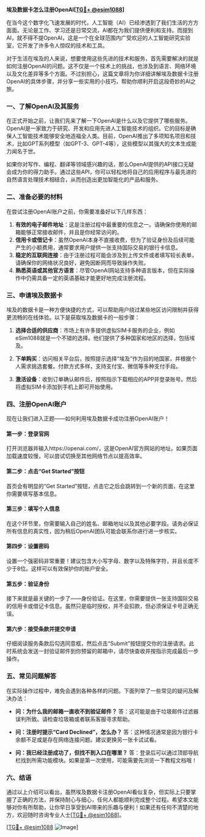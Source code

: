 **埃及数据卡怎么注册OpenAI[[TG💪+ @esim1088](https://t.me/s/esim1088)]**

在当今这个数字化飞速发展的时代，人工智能（AI）已经渗透到了我们生活的方方面面。无论是工作、学习还是日常交流，AI都在为我们提供便利和支持。而提到AI，就不得不提OpenAI，这是一个在全球范围内广受欢迎的人工智能研究实验室，它开发了许多令人惊叹的技术和工具。

对于生活在埃及的人来说，想要使用这些先进的技术和服务，首先需要解决的就是如何注册OpenAI的问题。这不仅是一个技术上的挑战，也涉及到语言、网络环境以及文化差异等多个方面。不过别担心，这篇文章将为你详细讲解埃及数据卡注册OpenAI的具体步骤，并分享一些实用的小技巧，帮助你顺利开启这段奇妙的AI之旅。

### **一、了解OpenAI及其服务**

在正式开始之前，让我们先来了解一下OpenAI是什么以及它提供了哪些服务。OpenAI是一家致力于研究、开发和应用先进人工智能技术的组织。它的目标是确保人工智能技术能够安全地造福全人类。目前，OpenAI推出了多项知名项目和技术，比如GPT系列模型（如GPT-3、GPT-4等），这些模型以其强大的文本生成能力闻名于世。

如果你对写作、编程、翻译等领域感兴趣的话，那么OpenAI提供的API接口无疑会成为你的得力助手。通过这些API，你可以轻松地将自己的应用程序与最先进的自然语言处理技术相结合，从而创造出更加智能化的产品和服务。

### **二、准备必要的材料**

在尝试注册OpenAI账户之前，你需要准备好以下几样东西：

1. **有效的电子邮件地址**：这是注册过程中最重要的信息之一。请确保你使用的邮箱能够正常接收邮件，并且是你经常访问的。
2. **信用卡或借记卡**：虽然OpenAI本身不直接收费，但为了验证身份及后续可能产生的小额费用，通常要求用户提供一张支持国际交易的银行卡信息。
3. **稳定的互联网连接**：由于注册过程可能会涉及到上传文件或者填写较长表单，请确保你的网络状况良好，避免因断网而导致操作失败。
4. **熟悉英语或其他官方语言**：尽管OpenAI网站支持多种语言版本，但在实际操作中仍需具备一定的英语基础才能更好地完成注册流程。

### **三、申请埃及数据卡**

埃及的数据卡是一种方便快捷的方式，可以帮助用户绕过某些地区访问限制并获得更流畅的在线体验。以下是获取埃及数据卡的一般步骤：

1. **选择合适的供应商**：市场上有许多提供虚拟SIM卡服务的企业，例如eSim1088就是一个不错的选择。他们提供了多种国家和地区的选择，包括埃及。
   
2. **下单购买**：访问相关平台后，按照提示选择“埃及”作为目的地国家，并根据个人需求挑选套餐。付款方式多样，支持支付宝、微信等多种支付手段。

3. **激活设备**：收到订单确认邮件后，按照指示下载相应的APP并登录账号。然后将虚拟SIM卡添加到手机上即可开始使用。

### **四、注册OpenAI账户**

现在让我们进入正题——如何利用埃及数据卡成功注册OpenAI账户！

#### **第一步：登录官网**
打开浏览器并输入https://openai.com/，这是OpenAI官方网站的地址。如果页面加载速度较慢，可以尝试切换至其他网络节点以提高效率。

#### **第二步：点击“Get Started”按钮**
首页会有明显的“Get Started”按钮，点击它之后会跳转到一个新的页面，在这里你需要填写基本信息。

#### **第三步：填写个人信息**
在这个环节里，你需要输入自己的姓名、邮箱地址以及其他必要字段。请务必保证所有信息的真实性，因为稍后OpenAI团队可能会联系你进行进一步核实。

#### **第四步：设置密码**
设置一个强密码非常重要！建议包含大小写字母、数字以及特殊字符，并且长度不少于8位。这样可以有效保护你的账户安全。

#### **第五步：验证身份**
接下来就是最关键的一步了——身份验证。在这里，你需要提供一张支持国际交易的信用卡或借记卡信息。虽然只是临时授权，并不会扣款，但必须保证卡号正确无误。

#### **第六步：接受条款并提交申请**
仔细阅读服务条款后勾选同意框，然后点击“Submit”按钮提交你的注册请求。此时系统会发送一封验证邮件到你预留的邮箱中，请尽快查收并按指示完成最后一步操作。

### **五、常见问题解答**

在实际操作过程中，难免会遇到各种各样的问题。下面列举了一些常见的疑问及解决办法：

- **问：为什么我的邮箱一直收不到验证邮件？**
  答：这可能是由于垃圾邮件过滤器误判所致。请检查垃圾箱或者联系客服寻求帮助。

- **问：注册时提示“Card Declined”，怎么办？**
  答：这种情况通常是因为银行卡余额不足或是存在网络连接问题。建议更换另一张卡试试看。

- **问：我已经注册成功了，但找不到入口在哪里？**
  答：登录后可以通过顶部导航栏找到所需功能模块。如果是第一次使用，可能需要先浏览一下教程文档哦！

### **六、结语**

通过以上介绍可以看出，虽然埃及数据卡注册OpenAI看似复杂，但实际上只要掌握了正确的方法，并保持耐心与细心，任何人都能顺利完成整个过程。希望本文能够对你有所帮助，让你早日享受到AI带来的乐趣与便利！如果还有任何不清楚的地方，欢迎随时咨询专业人士[[TG💪+ @esim1088](https://t.me/s/esim1088)]。

[[TG💪+ @esim1088](https://t.me/s/esim1088) ![Image](https://i.postimg.cc/4NQfJmqS/Snipaste-2025-05-13-00-14-12.png)]